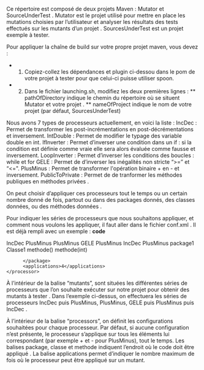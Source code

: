 Ce répertoire est composé de deux projets Maven : Mutator et SourceUnderTest .
Mutator est le projet utilisé pour mettre en place les mutations choisies par l’utilisateur et analyser les résultats des tests effectués sur les mutants d’un projet  .
SourcesUnderTest est un projet exemple à tester.

Pour appliquer la chaîne de build sur votre propre projet maven, vous devez :

* 1) Copiez-collez les dépendances et plugin ci-dessou dans le pom de votre projet à tester pour que celui-ci puisse utiliser spoon.
* 2) Dans le fichier launching.sh, modifiez les deux premières lignes : 
** pathOfDirectory indique le chemin du répertoire où se situent Mutator et votre projet . 
** nameOfProject indique le nom de votre projet (par défaut, SourcesUnderTest)

Nous avons 7 types de processeurs actuellement, en voici la liste :
IncDec : Permet de transformer les post-incrémentations en post-décrémentations et inversement.
IntDouble : Permet de modifier le typage des variable double en int.
IfInverter : Permet d’inverser une condition dans un if : si la condition est définie comme vraie elle sera alors évaluée comme fausse et inversement.
LoopInverter : Permet d’inverser les conditions des boucles : while et for
GELE : Permet de d’inverser les inégalités non stricte “>=” et “<=".
PlusMinus : Permet de transformer l'opération binaire + en - et inversement. 
PublicToPrivate : Permet de de tranformer les méthodes publiques en méthodes privées .

On peut choisir d’appliquer ces processeurs tout le temps ou un certain nombre donné de fois, partout ou dans des packages donnés, des classes données, ou des méthodes données .

Pour indiquer les séries de processeurs que nous souhaitons appliquer, et comment nous voulons les appliquer, il faut aller dans le fichier conf.xml . Il est déjà rempli avec un exemple :
**code**
<?xml version="1.0" encoding="UTF-8"?>
<!-- liste des mutants à appliquer-->
<configuration>
  <mutants>
    <mutant>
          <processor>IncDec</processor>
          <processor>PlusMinus</processor>
    </mutant>
    <mutant>
          <processor>PlusMinus</processor>
    </mutant>
    <mutant>
          <processor>GELE</processor>
          <processor>PlusMinus</processor>
          <processor>IncDec</processor>
    </mutant>
  </mutants>

  <processors>
    <processor>
          <nom>PlusMinus</nom><!-- s'applique sur la classe Classe1-->
          <package>
                <nom>package1</nom>
        <classe>
<nom>Classe1</nom>
<methode>methode()</methode>
<methode>methode(int)</methode>
</classe>

          </package>
          <applications>4</applications>
    </processor>
  </processors>
</configuration>

À l’intérieur de la balise “mutants”, sont situées les différentes séries de processeurs que l’on souhaite exécuter sur notre projet pour obtenir des mutants à tester . Dans l’exemple ci-dessus, on effectuera les séries de processeurs IncDec puis PlusMinus, PlusMinus, GELE puis PlusMinus puis IncDec .

À  l’intérieur de la balise “processors”, on définit les configurations souhaitées pour chaque processeur. Par défaut, si aucune  configuration n’est présente, le processeur s’applique sur tous les éléments lui correspondant (par exemple + et - pour PlusMinus), tout le temps.
Les balises package, classe et methode indiquent l’endroit où le code doit être appliqué . La balise applications permet d’indiquer le nombre maximum de fois où le processeur peut être appliqué sur un mutant.
